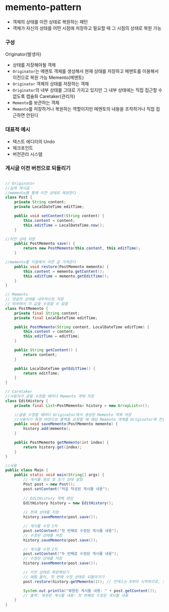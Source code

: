 # memento-pattern
* 객체의 상태를 이전 상태로 복원하는 패턴
* 객체가 자신의 상태를 어떤 시점에 저장하고 필요할 때 그 시점의 상태로 복원 가능

### 구성
Originator(발생자)
* 상태를 저장해야될 객체
* `Originator`는 메멘토 객체를 생성해서 현재 상태를 저장하고 메멘토를 이용해서 이전으로 복원 가능 
Memento(메멘토)
* `Originator` 객체의 상태를 저장하는 객체
* `Originator`의 내부 상태를 그대로 가지고 있지만 그 내부 상태에는 직접 접근할 수 없도록 캡슐화
Caretaker(관리자)
* `Memento`를 보관하는 객체
* `Memento`를 저장하거나 복원하는 역할이지만 메멘토의 내용을 조작하거나 직접 접근하면 안된다

### 대표적 예시
* 텍스트 에디터의 Undo
* 체크포인트
* 버전관리 시스템

### 게시글 이전 버전으로 되돌리기
```Java

// Originator
//실제 게시글
//memento를 통해 이전 상태로 복원한다
class Post {
    private String content;
    private LocalDateTime editTime;

    public void setContent(String content) {
        this.content = content;
        this.editTime = LocalDateTime.now();
    }

//이전 상태 저장
    public PostMemento save() {
        return new PostMemento(this.content, this.editTime);
    }

//memento를 이용해서 이전 값 가져온다
    public void restore(PostMemento memento) {
        this.content = memento.getContent();
        this.editTime = memento.getEditTime();
    }
}

// Memento
// 댓글의 상태를 내부적으로 저장
// 외부에서 이 값을 수정할 수 없음
class PostMemento {
    private final String content;
    private final LocalDateTime editTime;

    public PostMemento(String content, LocalDateTime editTime) {
        this.content = content;
        this.editTime = editTime;
    }

    public String getContent() {
        return content;
    }

    public LocalDateTime getEditTime() {
        return editTime;
    }
}

// Caretaker
//사용자가 글을 수정할 때마다 Memento 객체 저장
class EditHistory {
    private final List<PostMemento> history = new ArrayList<>();

    //글을 수정할 때마다 Originator에서 생성된 Memento 객체 저장
    //사용자가 특정 버전으로 롤백을 요청할 때 해당 Memento 객체를 Originator에 전달해서 상태를 복원한다
    public void saveMemento(PostMemento memento) {
        history.add(memento);
    }

    public PostMemento getMemento(int index) {
        return history.get(index);
    }
}

//사용
public class Main {
    public static void main(String[] args) {
        // 게시물 생성 및 초기 상태 설정
        Post post = new Post();
        post.setContent("처음 작성된 게시물 내용");
        
        // EditHistory 객체 생성
        EditHistory history = new EditHistory();
        
        // 현재 상태를 저장
        history.saveMemento(post.save());

        // 게시물 수정 1차
        post.setContent("첫 번째로 수정된 게시물 내용");
        // 수정된 상태를 저장
        history.saveMemento(post.save());

        // 게시물 수정 2차
        post.setContent("두 번째로 수정된 게시물 내용");
        // 수정된 상태를 저장
        history.saveMemento(post.save());

        // 이전 상태로 복원해보기
        // 예를 들어, 첫 번째 수정 상태로 되돌아가기
        post.restore(history.getMemento(1)); // 인덱스는 0부터 시작하므로, 첫 번째 수정 상태는 인덱스 1에 해당

        System.out.println("복원된 게시물 내용: " + post.getContent());
        // 출력: 복원된 게시물 내용: 첫 번째로 수정된 게시물 내용
    }
}
```